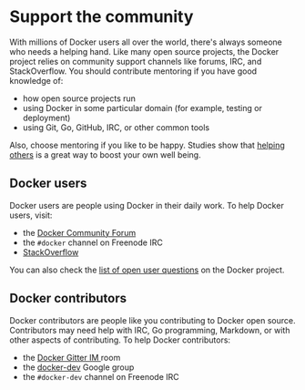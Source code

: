 <!--[metadata]>
+++
title = "Support the community"
description = "Support the community"
keywords = ["support, community, users, irc"]
[menu.main]
parent="smn_ways"
+++
<![end-metadata]-->

# Support the community

With millions of Docker users all over the world, there's always someone who
needs a helping hand. Like many open source projects, the Docker project relies
on community support channels like forums, IRC, and StackOverflow.  You should
contribute mentoring if you have good knowledge of:

* how open source projects run
* using Docker in some particular domain (for example, testing or deployment)
* using Git, Go, GitHub, IRC, or other common tools

Also, choose mentoring if you like to be happy. Studies show that <a
href="http://www.huffingtonpost.com/2013/09/03/five-minute-favor-adam-rifkin_n_3805090.html" target="_blank">helping others</a> is a great way to
boost your own well being.


## Docker users

Docker users are people using Docker in their daily work. To help Docker users, visit:

* the <a href="https://forums.docker.com/"
target="_blank">Docker Community Forum</a>
* the `#docker` channel on Freenode IRC
*  <a href="http://stackoverflow.com/search?tab=newest&q=docker"
target="_blank">StackOverflow</a>

You can also check the <a href="https://github.com/docker/docker/issues?q=is%3Aopen+is%3Aissue+label%3Akind%2Fquestion+-label%3Astatus%2Fclaimed+-label%3Astatus%2Fassigned+no%3Aassignee" target="_blank">list of
open user questions</a> on the Docker project.


## Docker contributors

Docker contributors are people like you contributing to Docker open source.
Contributors may need help with IRC, Go programming, Markdown, or with other
aspects of contributing. To help Docker contributors:

* the <a href="https://gitter.im/docker/docker" target="_blank">Docker Gitter IM
</a> room
* the <a href="https://groups.google.com/forum/#!forum/docker-dev"
target="_blank">docker-dev</a>  Google group
* the `#docker-dev` channel on Freenode IRC
